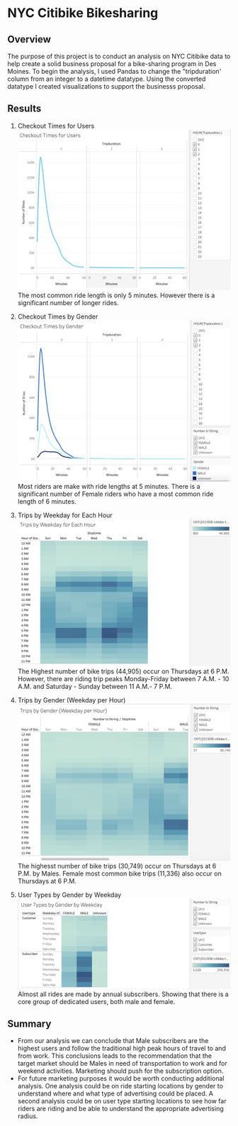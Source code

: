 # NYC Citibike Bikesharing

## Overview
The purpose of this project is to conduct an analysis on NYC Citibike data to help create a solid business proposal for a bike-sharing program in Des Moines. 
To begin the analysis, I used Pandas to change the "tripduration' column from an integer to a datetime datatype. Using the converted datatype I created visualizations to support the businesss proposal. 

## Results
1. Checkout Times for Users
![Checkout_Times_for_Users.jpg](images/Checkout_Times_for_Users.jpg)
The most common ride length is only 5 minutes. However there is a significant number of longer rides. 

2. Checkout Times by Gender
![Checkout_Times_by_Gender.jpg](images/Checkout_Times_by_Gender.jpg)
Most riders are make with ride lengths at 5 minutes. There is a significant number of Female riders who have a most common ride length of 6 minutes. 

3. Trips by Weekday for Each Hour
![Trips_by_Weekday_for_Each_Hour.jpg](images/Trips_by_Weekday_for_Each_Hour.jpg)
The Highest number of bike trips (44,905) occur on Thursdays at 6 P.M. However, there are riding trip peaks Monday-Friday between 7 A.M. - 10 A.M. and Saturday - Sunday between 11 A.M.- 7 P.M. 

4. Trips by Gender (Weekday per Hour)
![Trips_by_Gender_(Weekday-per-Hour).jpg](images/Trips_by_Gender_(Weekday-per-Hour).jpg)
The highesst number of bike trips (30,749) occur on Thursdays at 6 P.M. by Males. Female most common bike trips (11,336) also occur on Thursdays at 6 P.M.

5. User Types by Gender by Weekday
![User_Types_by_Gender_by_Weekday.jpg](images/User_Types_by_Gender_by_Weekday.jpg)
Almost all rides are made by annual subscribers. Showing that there is a core group of dedicated users, both male and female.

## Summary
- From our analysis we can conclude that Male subscribers are the highest users and follow the traditional high peak hours of travel to and from work. This conclusions leads to the recommendation that the target market should be Males in need of transportation to work and for weekend activities. Marketing should push for the subscription option.
- For future marketing purposes it would be worth conducting additional analysis. One analysis could be on ride starting locations by gender to understand where and what type of advertising could be placed. A second analysis could be on user type starting locations to see how far riders are riding and be able to understand the appropriate advertising radius. 
